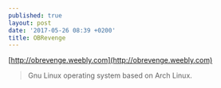 ```yaml
---
published: true
layout: post
date: '2017-05-26 08:39 +0200'
title: OBRevenge
---
```

[http://obrevenge.weebly.com](http://obrevenge.weebly.com)  

> Gnu Linux operating system based on Arch Linux. 


